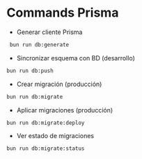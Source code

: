 # Commands Prisma

- Generar cliente Prisma

```bash
 bun run db:generate
```

- Sincronizar esquema con BD (desarrollo)

```bash
bun run db:push
```

- Crear migración (producción)

```bash
bun run db:migrate
```

- Aplicar migraciones (producción)

```bash
bun run db:migrate:deploy
```

- Ver estado de migraciones

```bash
bun run db:migrate:status
```
